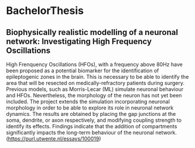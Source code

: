 # BachelorThesis
## Biophysically realistic modelling of a neuronal network: Investigating High Frequency Oscillations
High Frenquency Oscillations (HFOs), with a frequency above 80Hz have been proposed as a potential biomarker for the identification of epileptogenic zones in the brain. This is necessary to be able to identify the area that will be resected on medically-refractory patients during surgery. Previous models, such as Morris-Lecar (ML) simulate neuronal behaviour and HFOs. Nevertheless, the morphology of the neuron has not yet been included. The project extends the simulation incorporating neuronal morphology in order to be able to explore its role in neuronal network dynamics. The results are obtained by placing the gap junctions at the soma, dendrite, or axon respectively, and modifying coupling strength to identify its effects. Findings indicate that the addition of compartments significantly impacts the long-term behaviour of the neuronal network.
(https://purl.utwente.nl/essays/100019)

